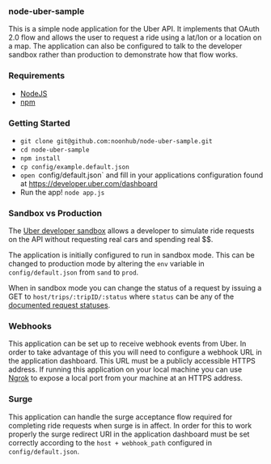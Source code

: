 ### node-uber-sample

This is a simple node application for the Uber API. It implements that OAuth 2.0 flow and allows the user to request a
ride using a lat/lon or a location on a map. The application can also be configured to talk to the developer sandbox
rather than production to demonstrate how that flow works.

### Requirements
 * [NodeJS](https://nodejs.org/en/)
 * [npm](https://www.npmjs.com/)

### Getting Started
 * `git clone git@github.com:noonhub/node-uber-sample.git`
 * `cd node-uber-sample`
 * `npm install`
 * `cp config/example.default.json`
 * `open `config/default.json` and fill in your applications configuration found at https://developer.uber.com/dashboard
 * Run the app! `node app.js`

### Sandbox vs Production
The [Uber developer sandbox](https://developer.uber.com/docs/sandbox) allows a developer to simulate ride requests on
the API without requesting real cars and spending real $$.

The application is initially configured to run in sandbox mode. This can be changed to production mode by altering the
`env` variable in `config/default.json` from `sand` to `prod`.

When in sandbox mode you can change the status of a request by issuing a GET to `host/trips/:tripID/:status` where
`status` can be any of the [documented request statuses](https://developer.uber.com/docs/sandbox#section-put-request-statuses).

### Webhooks
This application can be set up to receive webhook events from Uber. In order to take advantage of this you will need to
configure a webhook URL in the application dashboard. This URL must be a publicly accessible HTTPS
address. If running this application on your local machine you can use [Ngrok](https://ngrok.com/) to expose a local
port from your machine at an HTTPS address.

### Surge
This application can handle the surge acceptance flow required for completing ride requests when surge is in affect.
In order for this to work properly the surge redirect URI in the application dashboard must be set correctly according
to the `host + webhook_path` configured in `config/default.json`.